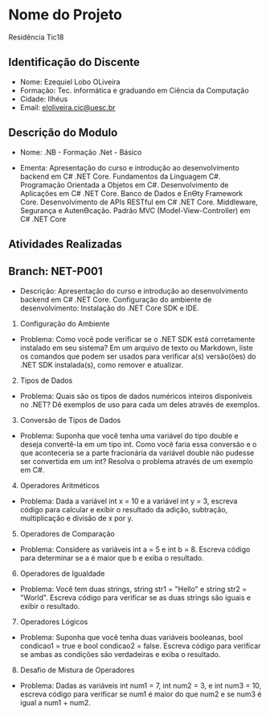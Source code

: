 # Nome do Projeto
Residência Tic18

## Identificação do Discente

- Nome: Ezequiel Lobo OLiveira
- Formação: Tec. informática e graduando em Ciência da Computação
- Cidade: Ilhéus
- Email: eloliveira.cic@uesc.br

## Descrição do Modulo
- Nome: .NB - Formação .Net - Básico

- Ementa: Apresentação do curso e introdução ao desenvolvimento backend em C# .NET Core. 
Fundamentos da Linguagem C#. Programação Orientada a Objetos em C#. 
Desenvolvimento de Aplicações em C# .NET Core. Banco de Dados e EnƟty 
Framework Core. Desenvolvimento de APIs RESTful em C# .NET Core. Middleware, 
Segurança e AutenƟcação. Padrão MVC (Model-View-Controller) em C# .NET Core


## Atividades Realizadas

## Branch: NET-P001
- Descrição: Apresentação do curso e introdução ao desenvolvimento 
backend em C# .NET Core. Configuração do ambiente de 
desenvolvimento: Instalação do .NET Core SDK e IDE. 

01. Configuração do Ambiente

- Problema: Como você pode verificar se o .NET SDK está corretamente instalado em 
seu sistema? Em um arquivo de texto ou Markdown, liste os comandos que podem 
ser usados para verificar a(s) versão(ões) do .NET SDK instalada(s), como remover e 
atualizar.

02. Tipos de Dados

- Problema: Quais são os tipos de dados numéricos inteiros disponíveis no .NET? Dê 
exemplos de uso para cada um deles através de exemplos.

03. Conversão de Tipos de Dados

- Problema: Suponha que você tenha uma variável do tipo double e deseja convertê-la 
em um tipo int. Como você faria essa conversão e o que aconteceria se a parte 
fracionária da variável double não pudesse ser convertida em um int? Resolva o 
problema através de um exemplo em C#.

04. Operadores Aritméticos

- Problema: Dada a variável int x = 10 e a variável int y = 3, escreva código para calcular 
e exibir o resultado da adição, subtração, multiplicação e divisão de x por y.

05. Operadores de Comparação

- Problema: Considere as variáveis int a = 5 e int b = 8. Escreva código para determinar 
se a é maior que b e exiba o resultado.

06. Operadores de Igualdade

- Problema: Você tem duas strings, string str1 = "Hello" e string str2 = "World". Escreva 
código para verificar se as duas strings são iguais e exibir o resultado.

07. Operadores Lógicos

- Problema: Suponha que você tenha duas variáveis booleanas, bool condicao1 = true 
e bool condicao2 = false. Escreva código para verificar se ambas as condições são 
verdadeiras e exiba o resultado.

08. Desafio de Mistura de Operadores

- Problema: Dadas as variáveis int num1 = 7, int num2 = 3, e int num3 = 10, escreva 
código para verificar se num1 é maior do que num2 e se num3 é igual a num1 + num2.




